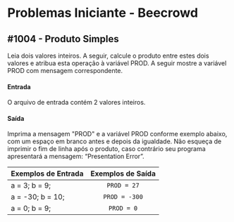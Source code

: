 # Problemas Iniciante - Beecrowd

## #1004 - Produto Simples
<p> Leia dois valores inteiros. A seguir, calcule o produto entre estes dois valores e atribua esta operação à variável PROD. A seguir mostre a variável PROD com mensagem correspondente.</p>  

#### Entrada
O arquivo de entrada contém 2 valores inteiros.

#### Saída
Imprima a mensagem "PROD" e a variável PROD conforme exemplo abaixo, com um espaço em branco antes e depois da igualdade. Não esqueça de imprimir o fim de linha após o produto, caso contrário seu programa apresentará a mensagem: “Presentation Error”.

| Exemplos de Entrada  | Exemplos de Saída |
| -------------------- |:-----------------:|
| a = 3; b = 9;        |    `PROD = 27`    |
| a = -30; b = 10;     |  `PROD = -300`    |
| a = 0; b = 9;        |    `PROD = 0`     |

